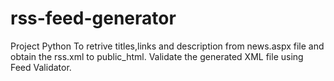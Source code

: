 # rss-feed-generator
Project Python
To retrive titles,links and description from news.aspx file and obtain the rss.xml to public_html.
Validate the generated XML file using Feed Validator.

